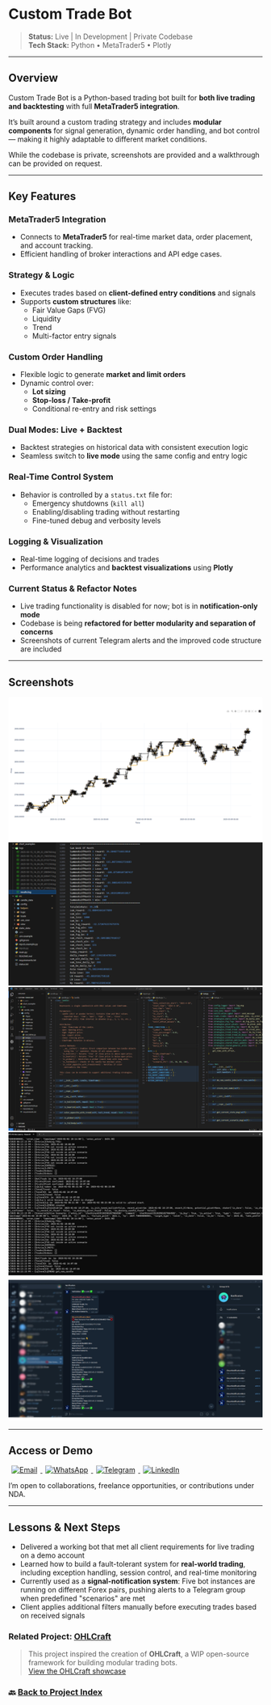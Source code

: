 # Custom Trade Bot

> **Status:** Live | In Development | Private Codebase  
> **Tech Stack:** Python • MetaTrader5 • Plotly

---

## Overview

Custom Trade Bot is a Python-based trading bot built for **both live trading and backtesting** with full **MetaTrader5 integration**.

It’s built around a custom trading strategy and includes **modular components** for signal generation, dynamic order handling, and bot control — making it highly adaptable to different market conditions.

While the codebase is private, screenshots are provided and a walkthrough can be provided on request.

---

## Key Features

### MetaTrader5 Integration

- Connects to **MetaTrader5** for real-time market data, order placement, and account tracking.
- Efficient handling of broker interactions and API edge cases.

### Strategy & Logic

- Executes trades based on **client-defined entry conditions** and signals
- Supports **custom structures** like:
  - Fair Value Gaps (FVG)
  - Liquidity
  - Trend
  - Multi-factor entry signals

### Custom Order Handling

- Flexible logic to generate **market and limit orders**
- Dynamic control over:
  - **Lot sizing**
  - **Stop-loss / Take-profit**
  - Conditional re-entry and risk settings

### Dual Modes: Live + Backtest

- Backtest strategies on historical data with consistent execution logic
- Seamless switch to **live mode** using the same config and entry logic

### Real-Time Control System

- Behavior is controlled by a `status.txt` file for:
  - Emergency shutdowns (`kill all`)
  - Enabling/disabling trading without restarting
  - Fine-tuned debug and verbosity levels

### Logging & Visualization

- Real-time logging of decisions and trades
- Performance analytics and **backtest visualizations** using **Plotly**

### Current Status & Refactor Notes

- Live trading functionality is disabled for now; bot is in **notification-only mode**
- Codebase is being **refactored for better modularity and separation of concerns**
- Screenshots of current Telegram alerts and the improved code structure are included

---

## Screenshots

![trade-bot-backtest-plotly](./assets/trade-bot-backtest-plotly-fig.png)
![trade-bot-results-log](./assets/trade-bot-results-log.png)
![trade-bot-refactor](./assets/trade-bot-refactor.png)
![trade-bot-working-terminal](./assets/trade-bot-working-terminal.png)
![trade-bot-notifications](./assets/trade-bot-notifications.png)

---

## Access or Demo

<p>
    <a href="mailto:samadeagle@yahoo.com" target="_blank" rel="noreferrer">
    <img src="https://img.icons8.com/fluency/20/new-post.png" width="20" height="20" alt="Email" style="display:inline; margin: 0 6px;" />
    </a>
    <a href="https://wa.me/989146446078" target="_blank" rel="noreferrer">
    <img src="https://img.icons8.com/color/20/whatsapp--v1.png" width="20" height="20" alt="WhatsApp" style="display:inline; margin: 0 6px;" />
    </a>
    <a href="https://t.me/SamadTnd" target="_blank" rel="noreferrer">
    <img src="https://img.icons8.com/ios-filled/20/0088cc/telegram-app.png" width="20" height="20" alt="Telegram" style="display:inline; margin: 0 6px;" />
    </a>
    <a href="https://www.linkedin.com/in/samad-taghinejad/" target="_blank" rel="noreferrer">
    <img src="https://raw.githubusercontent.com/danielcranney/readme-generator/main/public/icons/socials/linkedin.svg" width="20" height="20" alt="LinkedIn" style="display:inline; margin: 0 6px;" />
    </a>
</p>
I’m open to collaborations, freelance opportunities, or contributions under NDA.

---

## Lessons & Next Steps

- Delivered a working bot that met all client requirements for live trading on a demo account
- Learned how to build a fault-tolerant system for **real-world trading**, including exception handling, session control, and real-time monitoring
- Currently used as a **signal-notification system**: Five bot instances are running on different Forex pairs, pushing alerts to a Telegram group when predefined "scenarios" are met
- Client applies additional filters manually before executing trades based on received signals

### Related Project: [OHLCraft](https://github.com/SamEag1e/OHLCraft)

> This project inspired the creation of **OHLCraft**, a WIP open-source framework for building modular trading bots.  
> [View the OHLCraft showcase](../ohlcraft/overview.md)

### 🔙 [Back to Project Index](../README.md)
